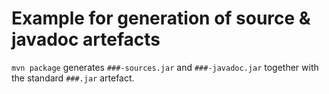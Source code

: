 # Example for generation of source & javadoc artefacts

`mvn package` generates `###-sources.jar` and `###-javadoc.jar` together with the standard `###.jar` artefact.
